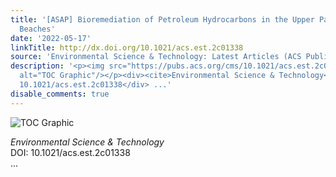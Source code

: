 ```yaml
---
title: '[ASAP] Bioremediation of Petroleum Hydrocarbons in the Upper Parts of Sandy
  Beaches'
date: '2022-05-17'
linkTitle: http://dx.doi.org/10.1021/acs.est.2c01338
source: 'Environmental Science & Technology: Latest Articles (ACS Publications)'
description: '<p><img src="https://pubs.acs.org/cms/10.1021/acs.est.2c01338/asset/images/medium/es2c01338_0008.gif"
  alt="TOC Graphic"/></p><div><cite>Environmental Science & Technology</cite></div><div>DOI:
  10.1021/acs.est.2c01338</div> ...'
disable_comments: true
---
```

<p><img src="https://pubs.acs.org/cms/10.1021/acs.est.2c01338/asset/images/medium/es2c01338_0008.gif" alt="TOC Graphic"/></p><div><cite>Environmental Science & Technology</cite></div><div>DOI: 10.1021/acs.est.2c01338</div> ...